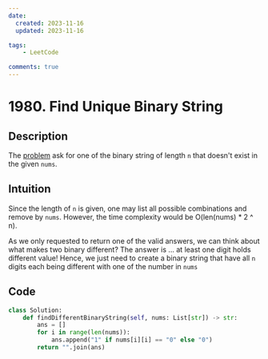 ```yaml
---
date:
  created: 2023-11-16
  updated: 2023-11-16

tags:
    - LeetCode

comments: true
---
```

# 1980. Find Unique Binary String

## Description

The [problem](https://leetcode.com/problems/find-unique-binary-string/description/?envType=daily-question&envId=2023-11-16) ask for one of the binary string of length `n` that doesn't exist in the given `nums`.

## Intuition

Since the length of `n` is given, one may list all possible combinations and remove by `nums`. However, the time complexity would be O(len(nums) * 2 ^ n).

As we only requested to return one of the valid answers, we can think about what makes two binary different? The answer is ... at least one digit holds different value! Hence, we just need to create a binary string that have all `n` digits each being different with one of the number in `nums`

## Code

```python
class Solution:
    def findDifferentBinaryString(self, nums: List[str]) -> str:
        ans = []
        for i in range(len(nums)):
            ans.append("1" if nums[i][i] == "0" else "0")
        return "".join(ans)
```